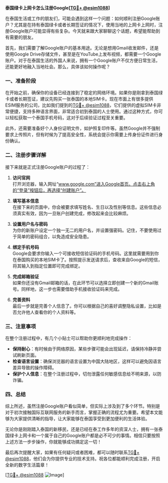 **泰国绿卡上网卡怎么注册Google[[TG💪+ @esim1088](https://t.me/s/esim1088)]**

在泰国生活或工作的朋友们，可能会遇到这样一个问题：如何顺利注册Google账户？尤其是在持有泰国绿卡或者长期签证的情况下，使用当地的上网卡上网时，注册Google账户可能显得有些复杂。今天就来跟大家聊聊这个话题，希望能帮助到有需要的朋友。

首先，我们需要了解Google账户的基本用途。无论是想用Gmail收发邮件，还是使用Google Drive存储文件，甚至是在YouTube上发布视频，都需要一个Google账户。对于在泰国生活的外国人来说，拥有一个Google账户不仅方便日常生活，还能更好地融入当地社会。那么，具体该如何操作呢？

### 一、准备阶段

在开始之前，确保你的设备已经连接到了稳定的网络环境。如果你是刚拿到泰国绿卡或者长期签证，建议先购买一张泰国的本地SIM卡。现在市面上有很多提供ESIM服务的公司，比如我们提到的[TG💪+ @esim1088](https://t.me/s/esim1088)，它们提供的虚拟SIM卡非常便捷，支持多种语言界面，非常适合初到泰国的人士使用。通过这种方式，你可以轻松获取一个泰国手机号码，这对于后续验证过程至关重要。

此外，还需要准备好个人身份证明文件，如护照复印件等。虽然Google并不强制要求上传照片，但有时候为了提高安全性，系统会提示你需要上传身份证件进行身份确认。

### 二、注册步骤详解

接下来就是正式注册Google账户的过程了：

1. **访问官网**  
   打开浏览器，输入网址“www.google.com”进入Google首页。点击右上角的“登录”按钮后，再选择“创建账户”。

2. **填写基本信息**  
   在接下来的页面中，你会被要求填写姓名、生日以及性别等信息。这些信息必须真实有效，因为一旦账户创建完成，修改起来会比较麻烦。

3. **设置用户名与密码**  
   为你的新账户设定一个独一无二的用户名，并设置强密码。记住，不要使用过于简单的密码组合，以免造成安全隐患。

4. **绑定手机号码**  
   Google会要求你输入一个可接收短信验证码的手机号码。这里就需要用到你在泰国购买的本地SIM卡了。按照提示发送请求后，查收来自Google的短信，将其输入到指定位置即可完成绑定。

5. **完成邮箱验证**  
   如果你还没有Gmail邮箱的话，在此环节可以选择立即创建一个新的Gmail账号。同样地，这一步也需要借助手机接收验证码来完成。

6. **完善资料**  
   最后一步就是完善个人信息了。你可以根据自己的喜好调整隐私设置，比如是否允许他人查看你的个人资料等。

### 三、注意事项

在整个注册过程中，有几个小贴士可以帮助你更顺利地完成操作：

- **保持耐心**：有时候由于网络原因，某些步骤可能会出现延迟，请保持冷静并尝试刷新页面。
- **检查语言设置**：确保浏览器的语言设置为中国大陆地区，这样可以避免因语言差异导致的操作障碍。
- **保护个人信息**：在整个注册过程中，切勿泄露任何敏感信息给不明来源，以防诈骗。

### 四、总结

综上所述，虽然注册Google账户看似简单，但实际上涉及到了多个环节。特别是对于初次接触国际互联网服务的新手而言，掌握正确的流程尤为重要。希望本文能够为大家提供清晰的指导，让大家能够在泰国享受到更加便利的生活体验。

无论你是刚刚踏入泰国的新移民，还是已经在泰工作多年的资深人士，拥有一张泰国绿卡上网卡和一个属于自己的Google账户都是必不可少的事情。相信只要按照上述方法一步步操作，你就能够成功搞定这一切！

最后再次提醒大家，如果有任何疑问或者困难，都可以随时联系[TG💪+ @esim1088](https://t.me/s/esim1088)，他们会为你提供专业的技术支持。祝各位都能顺利完成注册，开启全新的数字生活篇章！

[[TG💪+ @esim1088](https://t.me/s/esim1088) ![Image](https://i.postimg.cc/4NQfJmqS/Snipaste-2025-05-13-00-14-12.png)]